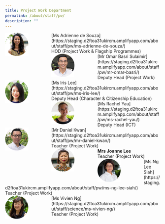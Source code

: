 ```yaml
---
title: Project Work Department
permalink: /about/staff/pw/
description: ""
---
```

<div>  
<div style="float: left">  
<img src="/images/PW-Adrienne-de-Souza_s.jpg" 
    style="width:50%">
</div>  
<div></div>  
</div>
[Ms Adrienne de Souza](https://staging.d2ftoa31ukircm.amplifyapp.com/about/staff/pw/ms-adrienne-de-souza/) <br>
HOD (Project Work & Flagship Programmes)

<div>  
<div style="float: left">  
<img src="/images/PW_OmarBasri_s.jpg" 
    style="width:50%">
</div>  
<div></div>  
</div>
[Mr Omar Basri Sulaimir](https://staging.d2ftoa31ukircm.amplifyapp.com/about/staff/pw/mr-omar-basri/) <br>
Deputy Head (Project Work)

<div>  
<div style="float: left">  
<img src="/images/PW-Iris-Lee_s-2.jpg" 
    style="width:50%">
</div>  
<div></div>  
</div>
[Ms Iris Lee](https://staging.d2ftoa31ukircm.amplifyapp.com/about/staff/pw/ms-iris-lee/) <br>
Deputy Head (Character & Citizenship Education)

<div>  
<div style="float: left">  
<img src="/images/Sci-Rachel-Yau_s.jpg" 
    style="width:50%">
</div>  
<div></div>  
</div>
[Ms Rachel Yau](https://staging.d2ftoa31ukircm.amplifyapp.com/about/staff/pw/ms-rachel-yau/) <br>
Deputy Head (ICT)

<div>  
<div style="float: left">  
<img src="/images/PW_DanielKwan_s.jpg" 
    style="width:50%">
</div>  
<div></div>  
</div>
[Mr Daniel Kwan](https://staging.d2ftoa31ukircm.amplifyapp.com/about/staff/pw/mr-daniel-kwan/) <br>
Teacher (Project Work)

<div>  
<div style="float: left">  
<img src="/images/EL-Joanne-Lee_s.jpg" 
    style="width:50%">
</div>  
<div></div>  
</div>
<b>Mrs Joanne Lee</b>
<br>
Teacher (Project Work)

<div>  
<div style="float: left">  
<img src="/images/PW-Ng-Lee-Siah_s.jpg" 
    style="width:50%">
</div>  
<div></div>  
</div>
[Ms Ng Lee Siah](https://staging.d2ftoa31ukircm.amplifyapp.com/about/staff/pw/ms-ng-lee-siah/) <br>
Teacher (Project Work)

<div>  
<div style="float: left">  
<img src="/images/Sci-Vivien-Ng_s.jpg" 
    style="width:50%">
</div>  
<div></div>  
</div>
[Ms Vivien Ng](https://staging.d2ftoa31ukircm.amplifyapp.com/about/staff/science/ms-vivien-ng/) <br>
Teacher (Project Work)